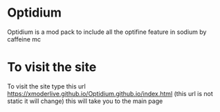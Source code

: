 # Optidium
Optidium is a mod pack to include all the optifine feature in sodium by caffeine mc
# To visit the site
To visit the site type this url https://xmoderlive.github.io/Optidium.github.io/index.html (this url is not static it will change) this will take you to the main page
